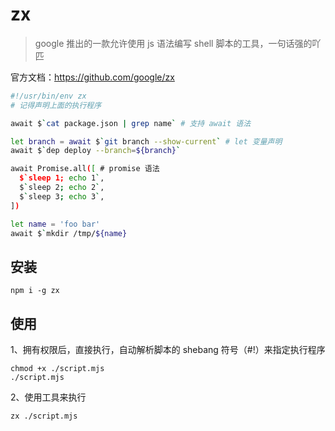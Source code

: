 # zx

> google 推出的一款允许使用 js 语法编写  shell 脚本的工具，一句话强的吖匹

官方文档：https://github.com/google/zx

```sh
#!/usr/bin/env zx  
# 记得声明上面的执行程序

await $`cat package.json | grep name` # 支持 await 语法

let branch = await $`git branch --show-current` # let 变量声明
await $`dep deploy --branch=${branch}`

await Promise.all([ # promise 语法
  $`sleep 1; echo 1`,
  $`sleep 2; echo 2`,
  $`sleep 3; echo 3`,
])

let name = 'foo bar'
await $`mkdir /tmp/${name}
```

## 安装

```shell
npm i -g zx
```

## 使用

1、拥有权限后，直接执行，自动解析脚本的 shebang 符号（#!）来指定执行程序

```shell
chmod +x ./script.mjs
./script.mjs
```

2、使用工具来执行

```shell
zx ./script.mjs
```

